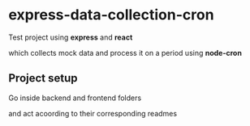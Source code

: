 # express-data-collection-cron

Test project using **express** and **react**

which collects mock data and process it on a period using **node-cron**

## Project setup

Go inside backend and frontend folders

and act acoording to their corresponding readmes
